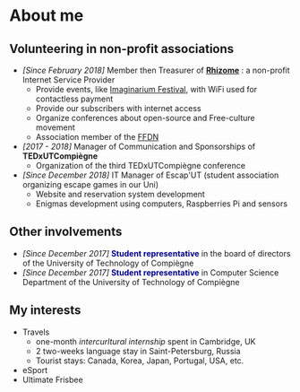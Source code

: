 # About me


## Volunteering in non-profit associations
* *[Since February 2018]* Member then Treasurer of [**Rhizome**](https://rhizome-fai.net/) : a non-profit Internet Service Provider
  * Provide events, like [Imaginarium Festival](https://www.imaginariumfestival.com/), with WiFi used for contactless payment
  * Provide our subscribers with internet access
  * Organize conferences about open-source and Free-culture movement
  * Association member of the [FFDN](https://www.ffdn.org/en)
* *[2017 - 2018]* Manager of Communication and Sponsorships of **TEDxUTCompiègne**
  * Organization of the third TEDxUTCompiègne conference
* *[Since December 2018]* IT Manager of Escap'UT (student association organizing escape games in our Uni) 
  * Website and reservation system development
  * Enigmas development using computers, Raspberries Pi and sensors

## Other involvements
* *[Since December 2017]* <strong><span style="color:darkblue">Student representative</span></strong> in the board of directors of the University of Technology of Compiègne
* *[Since December 2017]* <strong><span style="color:darkblue">Student representative</span></strong> in Computer Science Department of the University of Technology of Compiègne

## My interests

* Travels
  * one-month *intercurltural internship* spent in Cambridge, UK
  * 2 two-weeks language stay in Saint-Petersburg, Russia
  * Tourist stays: Canada, Korea, Japan, Portugal, USA, etc.
* eSport
* Ultimate Frisbee
